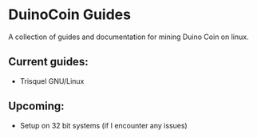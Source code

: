 # DuinoCoin Guides

A collection of guides and documentation for mining Duino Coin on linux.

## Current guides:

* Trisquel GNU/Linux

## Upcoming:

* Setup on 32 bit systems (if I encounter any issues)
